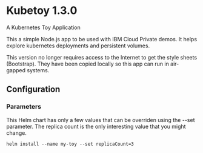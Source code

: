 # Kubetoy 1.3.0

A Kubernetes Toy Application

This a simple Node.js app to be used with IBM Cloud Private demos.  It helps explore kubernetes deployments and persistent volumes.

This version no longer requires access to the Internet to get the style sheets (Bootstrap).  They have been copied locally
so this app can run in air-gapped systems.

## Configuration

### Parameters

This Helm chart has only a few values that can be overriden using the --set parameter.  The replica count is the only interesting value that you might change.

` helm install --name my-toy --set replicaCount=3  `



